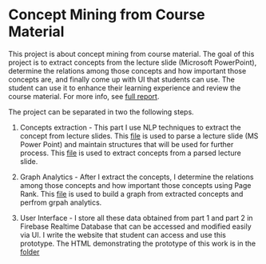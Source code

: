 # Concept Mining from Course Material

This project is about concept mining from course material. The goal of this project is to extract concepts from the lecture slide (Microsoft PowerPoint), determine the relations among those concepts and how important those concepts are, and finally come up with UI that students can use. The student can use it to enhance their learning experience and review the course material. For more info, see [full report](https://drive.google.com/file/d/1SCOWVFXG7RVE5w-NuPqLX6kT-kWU3PmS/view?usp=sharing).
 

The project can be separated in two the following steps.

1. Concepts extraction - This part I use NLP techniques to extract the concept from lecture
slides. This [file](powerpoint.py) is used to parse a lecture slide (MS Power Point) and maintain structures that will be used for further process.
This [file](concepts.py) is used to extract concepts from a parsed lecture slide.

2. Graph Analytics - After I extract the concepts, I determine the relations among those
concepts and how important those concepts using Page Rank. This [file](build_graph.py) is used to build a graph from extracted concepts and perfrom grpah analytics.

3. User Interface - I store all these data obtained from part 1 and part 2 in Firebase
Realtime Database that can be accessed and modified easily via UI. I write the website
that student can access and use this prototype. The HTML demonstrating the prototype of this work is in the [folder](web)

